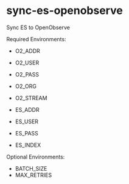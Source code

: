 # sync-es-openobserve
Sync ES to OpenObserve

Required Environments:

- O2_ADDR
- O2_USER
- O2_PASS
- O2_ORG
- O2_STREAM

- ES_ADDR
- ES_USER
- ES_PASS
- ES_INDEX

Optional Environments:

- BATCH_SIZE
- MAX_RETRIES


